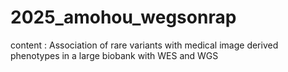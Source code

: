# 2025_amohou_wegsonrap
content : Association of rare variants with medical image derived phenotypes in a large biobank with WES and WGS
